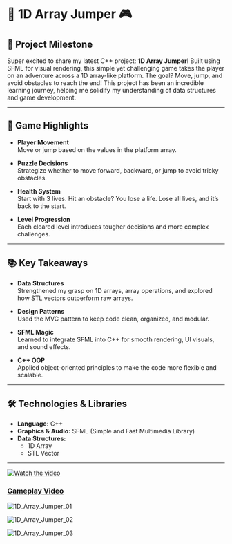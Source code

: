 # 🚀 1D Array Jumper 🎮

## 🌟 Project Milestone

Super excited to share my latest C++ project: **1D Array Jumper**! Built using SFML for visual rendering, this simple yet challenging game takes the player on an adventure across a 1D array-like platform. The goal? Move, jump, and avoid obstacles to reach the end! This project has been an incredible learning journey, helping me solidify my understanding of data structures and game development.

---

## 🎯 Game Highlights

- **Player Movement**  
  Move or jump based on the values in the platform array.

- **Puzzle Decisions**  
  Strategize whether to move forward, backward, or jump to avoid tricky obstacles.

- **Health System**  
  Start with 3 lives. Hit an obstacle? You lose a life. Lose all lives, and it’s back to the start.

- **Level Progression**  
  Each cleared level introduces tougher decisions and more complex challenges.

---

## 📚 Key Takeaways

- **Data Structures**  
  Strengthened my grasp on 1D arrays, array operations, and explored how STL vectors outperform raw arrays.

- **Design Patterns**  
  Used the MVC pattern to keep code clean, organized, and modular.

- **SFML Magic**  
  Learned to integrate SFML into C++ for smooth rendering, UI visuals, and sound effects.

- **C++ OOP**  
  Applied object-oriented principles to make the code more flexible and scalable.

---

## 🛠️ Technologies & Libraries

- **Language:** C++  
- **Graphics & Audio:** SFML (Simple and Fast Multimedia Library)  
- **Data Structures:**  
  - 1D Array  
  - STL Vector  

---

[![Watch the video](https://img.youtube.com/vi/IVSUP6pYOOg/maxresdefault.jpg)](https://youtu.be/IVSUP6pYOOg)
### [Gameplay Video](https://youtu.be/IVSUP6pYOOg)

![1D_Array_Jumper_01](https://github.com/user-attachments/assets/43773fa1-4476-4177-9d93-6821f15d614a)

![1D_Array_Jumper_02](https://github.com/user-attachments/assets/8a342ecd-3c5a-46ab-9303-3b3eb684cc53)

![1D_Array_Jumper_03](https://github.com/user-attachments/assets/aed02e74-87e7-4913-b59c-7d1e2708a3f0)
